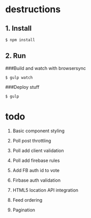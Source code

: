 # destructions

## 1. Install

```bash
$ npm install
```

## 2. Run

###Build and watch with browsersync
```
$ gulp watch 
```

###Deploy stuff
```
$ gulp
```

# todo

1. Basic component styling

1. Poll post throttling

1. Poll add client validation
1. Poll add firebase rules

1. Add FB auth id to vote
1. Firbase auth validation

1. HTML5 location API integration

1. Feed ordering
1. Pagination
